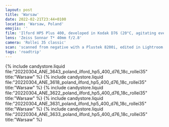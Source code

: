 ```yaml
---
layout: post
title: 'Warsaw'
date: 2022-02-21T23:44+0100
location: 'Warsaw, Poland'
emojis: ''
film: 'Ilford HP5 Plus 400, developed in Kodak D76 (20°C, agitating every 30 seconds for 7:30 min)'
lens: 'Zeiss Sonnar T* 40mm f/2.8'
camera: 'Rollei 35 classic'
scan: 'scanned from negative with a Plustek 8200i, edited in Lightroom'
tags: 'roadtrip'
---
```


{% include candystore.liquid file:"20220304_ANE_3643_poland_ilford_hp5_400_d76_18c_rollei35" title:"Warsaw" %}
{% include candystore.liquid file:"20220304_ANE_3618_poland_ilford_hp5_400_d76_18c_rollei35" title:"Warsaw" %}
{% include candystore.liquid file:"20220304_ANE_3622_poland_ilford_hp5_400_d76_18c_rollei35" title:"Warsaw" %}
{% include candystore.liquid file:"20220304_ANE_3631_poland_ilford_hp5_400_d76_18c_rollei35" title:"Warsaw" %}
{% include candystore.liquid file:"20220304_ANE_3633_poland_ilford_hp5_400_d76_18c_rollei35" title:"Warsaw" %}